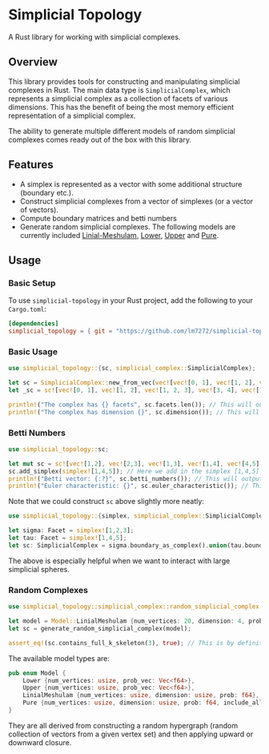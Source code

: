 # Simplicial Topology
A Rust library for working with simplicial complexes.

## Overview
This library provides tools for constructing and manipulating simplicial complexes in Rust. The main data type is `SimplicialComplex`, which represents a simplicial complex as a collection of facets of various dimensions. This has the benefit of being the most memory efficient representation of a simplicial complex.

The ability to generate multiple different models of random simplicial complexes comes ready out of the box with this library.

## Features
- A simplex is represented as a vector with some additional structure (boundary etc.).
- Construct simplicial complexes from a vector of simplexes (or a vector of vectors).
- Compute boundary matrices and betti numbers
- Generate random simplicial complexes. The following models are currently included [Linial-Meshulam](https://link.springer.com/article/10.1007/s00493-006-0027-9), [Lower](https://link.springer.com/chapter/10.1007/978-3-319-31580-5_6), [Upper](https://www.worldscientific.com/doi/10.1142/S1793525320500387) and [Pure](https://arxiv.org/pdf/1806.04566.pdf).

## Usage
### Basic Setup
To use `simplicial-topology` in your Rust project, add the following to your `Cargo.toml`:

```toml
[dependencies]
simplicial_topology = { git = "https://github.com/lm7272/simplicial-topology.git" }
```

### Basic Usage
```rust
use simplicial_topology::{sc, simplicial_complex::SimplicialComplex};

let sc = SimplicialComplex::new_from_vec(vec![vec![0, 1], vec![1, 2], vec![1, 2, 3], vec![3, 4], vec![1, 3, 4]]);
let _sc = sc![vec![0, 1], vec![1, 2], vec![1, 2, 3], vec![3, 4], vec![1, 3, 4]]; // Note this is the shorthand macro to construct an identical SimplicialComplex to sc

println!("The complex has {} facets", sc.facets.len()); // This will output "The complex has 3 facets"
println!("The complex has dimension {}", sc.dimension()); // This will output "The complex has dimension 2"

```
### Betti Numbers
```rust
use simplicial_topology::sc;

let mut sc = sc![vec![1,2], vec![2,3], vec![1,3], vec![1,4], vec![4,5], vec![1,5]]; // This is the wedge of two simplicial circles (bdy of [1,2,3] and bdy of [1,4,5])
sc.add_simplex(simplex![1,4,5]); // Here we add in the simplex [1,4,5] filling in a circle. If the boundary of this simplex didn't exist then add_simplex would panic
println!("Betti vector: {:?}", sc.betti_numbers()); // This will output "Betti vector: [1, 1, 0]"
println!("Euler characteristic: {}", sc.euler_characteristic()); // This will output "Euler characteristc: 0
```
Note that we could construct `sc` above slightly more neatly:
```rust
use simplicial_topology::{simplex, simplicial_complex::SimplicialComplex};

let sigma: Facet = simplex![1,2,3];
let tau: Facet = simplex![1,4,5];
let sc: SimplicialComplex = sigma.boundary_as_complex().union(tau.boundary_as_complex()); // boundary_as_complex() returns the boundary of the simplex but as a SimplicialComplex, rather than Vec<Facet>
```
The above is especially helpful when we want to interact with large simplicial spheres.

### Random Complexes
```rust
use simplicial_topology::simplicial_complex::random_simplicial_complex::{generate_random_simplicial_complex, Model};

let model = Model::LinialMeshulam {num_vertices: 20, dimension: 4, prob: 0.314159265};
let sc = generate_random_simplicial_complex(model);

assert_eq!(sc.contains_full_k_skeleton(3), true); // This is by definition true for this Linial-Meshulam random complex
```
The available model types are:
```rust
pub enum Model {
    Lower {num_vertices: usize, prob_vec: Vec<f64>},
    Upper {num_vertices: usize, prob_vec: Vec<f64>},
    LinialMeshulam {num_vertices: usize, dimension: usize, prob: f64},
    Pure {num_vertices: usize, dimension: usize, prob: f64, include_all_vertices: bool}
}
```
They are all derived from constructing a random hypergraph (random collection of vectors from a given vertex set) and then applying upward or downward closure.